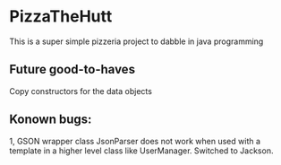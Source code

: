# PizzaTheHutt

This is a super simple pizzeria project to dabble in java programming

## Future good-to-haves
Copy constructors for the data objects

## Konown bugs:
1, GSON wrapper class JsonParser does not work when used with a template in a higher level class like UserManager. Switched to Jackson.

